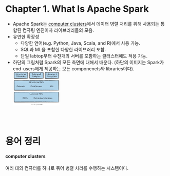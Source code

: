 # Chapter 1. What Is Apache Spark
<ul>
  <li>
    Apache Spark는 <a href="#computer-clusters">computer clusters</a>에서 데이터 병렬 처리를 위해 사용되는 통합된 컴퓨팅 엔진이자 라이브러리들의 모음.
  </li>
  <li>
    유연한 확장성
    <ul>
      <li>다양한 언어(e.g. Python, Java, Scala, and R)에서 사용 가능.</li>
      <li>SQL과 ML을 포함한 다양한 라이브러리 포함.</li>
      <li>단일 labtop부터 수천개의 서버를 포함하는 클러스터에도 적용 가능.</li>
    </ul>
  </li>
  <li>
    하단의 그림처럼 Spark의 모든 측면에 대해서 배운다.  
    (하단의 이미지는 Spark가 end-users에게 제공하는 모든 componenets와 libraries이다).
    <br>
    <img src="images/Figure_01.png" alt="Spark toolkit" width="30%">
  </li>
</ul>





<br><br>
# 용어 정리
#### computer clusters 
여러 대의 컴퓨터를 하나로 묶어 병렬 처리를 수행하는 시스템이다.

